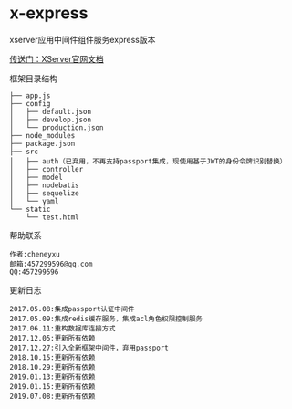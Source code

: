 # x-express
xserver应用中间件组件服务express版本

[传送门：XServer官网文档](http://www.xserver.top)

框架目录结构
>
	├── app.js
	├── config
	│   ├── default.json
	│   ├── develop.json
	│   └── production.json
	├── node_modules
	├── package.json
	├── src
	│   ├── auth（已弃用，不再支持passport集成，现使用基于JWT的身份令牌识别替换）
	│   ├── controller
	│   ├── model
	│   ├── nodebatis
	│   ├── sequelize
	│   └── yaml
	└── static
	    └── test.html

帮助联系
>
	作者:cheneyxu
	邮箱:457299596@qq.com
	QQ:457299596

更新日志
>
	2017.05.08:集成passport认证中间件
	2017.05.09:集成redis缓存服务，集成acl角色权限控制服务
	2017.06.11:重构数据库连接方式
	2017.12.05:更新所有依赖
	2017.12.27:引入全新框架中间件，弃用passport
	2018.10.15:更新所有依赖
	2018.10.29:更新所有依赖
	2019.01.13:更新所有依赖
	2019.01.15:更新所有依赖
	2019.07.08:更新所有依赖